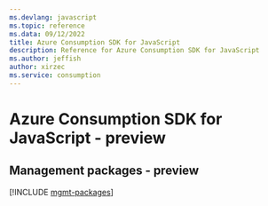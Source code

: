 ```yaml
---
ms.devlang: javascript
ms.topic: reference
ms.data: 09/12/2022
title: Azure Consumption SDK for JavaScript
description: Reference for Azure Consumption SDK for JavaScript
ms.author: jeffish
author: xirzec
ms.service: consumption
---
```

# Azure Consumption SDK for JavaScript - preview

## Management packages - preview
[!INCLUDE [mgmt-packages](consumption-mgmt-index.md)]